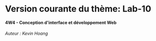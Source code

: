 # Version courante du thème: Lab-10
#### 4W4 - Conception d'interface et développement Web
###### Auteur : Kevin Hoang